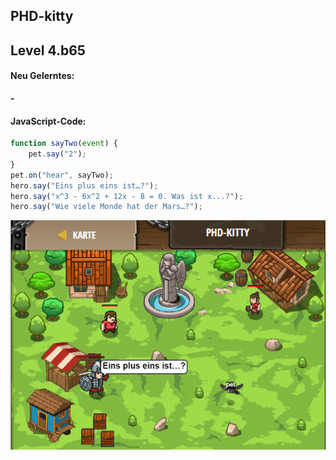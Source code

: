 ## **PHD-kitty**
## Level 4.b65

#### Neu Gelerntes:
<b>-</b>

[comment]: <> (Was wurde gelernt und wie funktioniert die Technik?)

#### JavaScript-Code:
```js
function sayTwo(event) {
    pet.say("2");
}
pet.on("hear", sayTwo);
hero.say("Eins plus eins ist…?");
hero.say("x^3 - 6x^2 + 12x - 8 = 0. Was ist x...?");
hero.say("Wie viele Monde hat der Mars…?");
```
![image](lvl4_b65.png)
